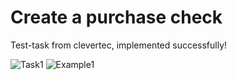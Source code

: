 # Create a purchase check
Test-task from clevertec, implemented successfully!

![Task1](https://user-images.githubusercontent.com/54644652/227326319-d99d2e16-2bd1-4cd2-ba28-a543262c6295.png)
![Example1](https://user-images.githubusercontent.com/54644652/227326380-9c972a9a-d875-4f84-b300-bceb56aa013b.png)
